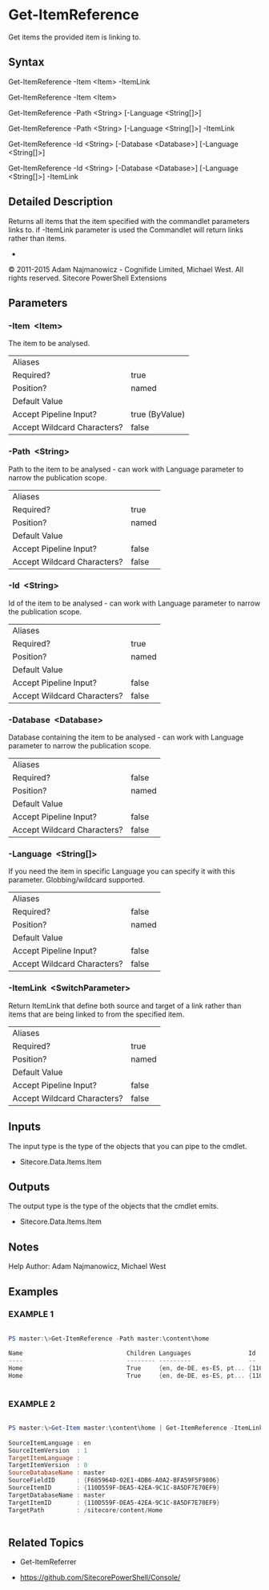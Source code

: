 # Get-ItemReference 
 
Get items the provided item is linking to. 
 
## Syntax 
 
Get-ItemReference -Item &lt;Item&gt; -ItemLink 
 
Get-ItemReference -Item &lt;Item&gt; 
 
Get-ItemReference -Path &lt;String&gt; [-Language &lt;String[]&gt;] 
 
Get-ItemReference -Path &lt;String&gt; [-Language &lt;String[]&gt;] -ItemLink 
 
Get-ItemReference -Id &lt;String&gt; [-Database &lt;Database&gt;] [-Language &lt;String[]&gt;] 
 
Get-ItemReference -Id &lt;String&gt; [-Database &lt;Database&gt;] [-Language &lt;String[]&gt;] -ItemLink 
 
 
## Detailed Description 
 
Returns all items that the item specified with the commandlet parameters links to. if -ItemLink parameter is used the Commandlet will return links rather than items. 
 
- 
 
© 2011-2015 Adam Najmanowicz - Cognifide Limited, Michael West. All rights reserved. Sitecore PowerShell Extensions 
 
## Parameters 
 
### -Item&nbsp; &lt;Item&gt; 
 
The item to be analysed.
 

| | |
| - | - |
| Aliases |  |
| Required? | true |
| Position? | named |
| Default Value |  |
| Accept Pipeline Input? | true (ByValue) |
| Accept Wildcard Characters? | false | 
 
### -Path&nbsp; &lt;String&gt; 
 
Path to the item to be analysed - can work with Language parameter to narrow the publication scope.
 

| | |
| - | - |
| Aliases |  |
| Required? | true |
| Position? | named |
| Default Value |  |
| Accept Pipeline Input? | false |
| Accept Wildcard Characters? | false | 
 
### -Id&nbsp; &lt;String&gt; 
 
Id of the item to be analysed - can work with Language parameter to narrow the publication scope.
 

| | |
| - | - |
| Aliases |  |
| Required? | true |
| Position? | named |
| Default Value |  |
| Accept Pipeline Input? | false |
| Accept Wildcard Characters? | false | 
 
### -Database&nbsp; &lt;Database&gt; 
 
Database containing the item to be analysed - can work with Language parameter to narrow the publication scope.
 

| | |
| - | - |
| Aliases |  |
| Required? | false |
| Position? | named |
| Default Value |  |
| Accept Pipeline Input? | false |
| Accept Wildcard Characters? | false | 
 
### -Language&nbsp; &lt;String[]&gt; 
 
If you need the item in specific Language you can specify it with this parameter. Globbing/wildcard supported.
 

| | |
| - | - |
| Aliases |  |
| Required? | false |
| Position? | named |
| Default Value |  |
| Accept Pipeline Input? | false |
| Accept Wildcard Characters? | false | 
 
### -ItemLink&nbsp; &lt;SwitchParameter&gt; 
 
Return ItemLink that define both source and target of a link rather than items that are being linked to from the specified item.
 

| | |
| - | - |
| Aliases |  |
| Required? | true |
| Position? | named |
| Default Value |  |
| Accept Pipeline Input? | false |
| Accept Wildcard Characters? | false | 
 
## Inputs 
 
The input type is the type of the objects that you can pipe to the cmdlet. 
 
* Sitecore.Data.Items.Item 
 
## Outputs 
 
The output type is the type of the objects that the cmdlet emits. 
 
* Sitecore.Data.Items.Item 
 
## Notes 
 
Help Author: Adam Najmanowicz, Michael West 
 
## Examples 
 
### EXAMPLE 1 
 
 
 
```powershell   
 
PS master:\>Get-ItemReference -Path master:\content\home
 
Name                             Children Languages                Id                                     TemplateName
----                             -------- ---------                --                                     ------------
Home                             True     {en, de-DE, es-ES, pt... {110D559F-DEA5-42EA-9C1C-8A5DF7E70EF9} Sample Item
Home                             True     {en, de-DE, es-ES, pt... {110D559F-DEA5-42EA-9C1C-8A5DF7E70EF9} Sample Item 
 
``` 
 
### EXAMPLE 2 
 
 
 
```powershell   
 
PS master:\>Get-Item master:\content\home | Get-ItemReference -ItemLink
 
SourceItemLanguage : en
SourceItemVersion  : 1
TargetItemLanguage :
TargetItemVersion  : 0
SourceDatabaseName : master
SourceFieldID      : {F685964D-02E1-4DB6-A0A2-BFA59F5F9806}
SourceItemID       : {110D559F-DEA5-42EA-9C1C-8A5DF7E70EF9}
TargetDatabaseName : master
TargetItemID       : {110D559F-DEA5-42EA-9C1C-8A5DF7E70EF9}
TargetPath         : /sitecore/content/Home 
 
``` 
 
## Related Topics 
 
* Get-ItemReferrer 
 
* <a href='https://github.com/SitecorePowerShell/Console/' target='_blank'>https://github.com/SitecorePowerShell/Console/</a><br/>

